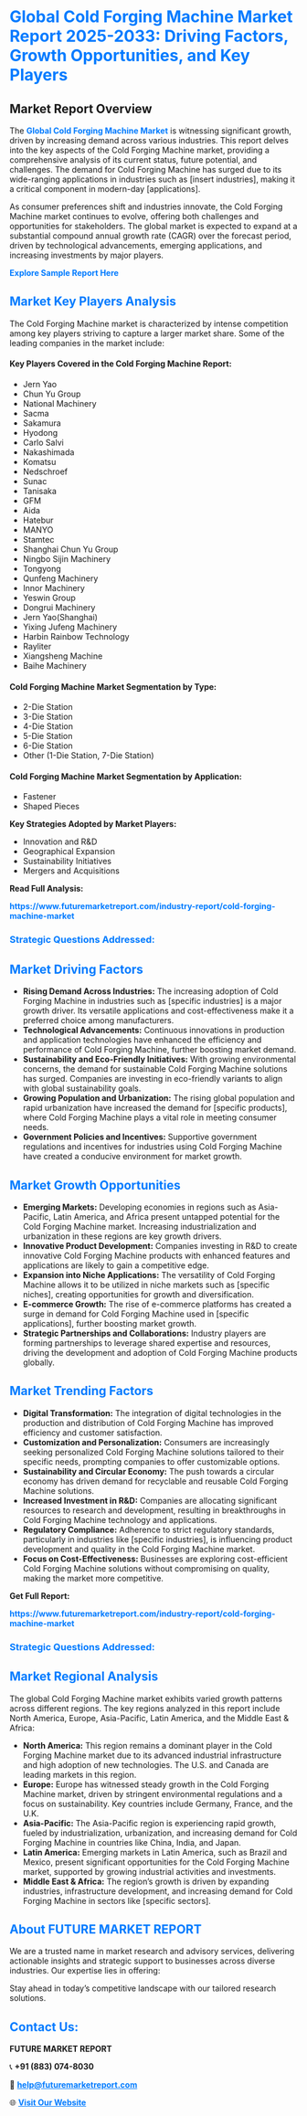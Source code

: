 <h1 style="color: #007BFF;">Global Cold Forging Machine Market Report 2025-2033: Driving Factors, Growth Opportunities, and Key Players</h1>

<section id="overview">
<h2>Market Report Overview</h2>
<p>The <a href="https://www.futuremarketreport.com/industry-report/cold-forging-machine-market" style="color: #007BFF; text-decoration: none;"><strong>Global Cold Forging Machine Market</strong></a> is witnessing significant growth, driven by increasing demand across various industries. This report delves into the key aspects of the Cold Forging Machine market, providing a comprehensive analysis of its current status, future potential, and challenges. The demand for Cold Forging Machine has surged due to its wide-ranging applications in industries such as [insert industries], making it a critical component in modern-day [applications].</p>
<p>As consumer preferences shift and industries innovate, the Cold Forging Machine market continues to evolve, offering both challenges and opportunities for stakeholders. The global market is expected to expand at a substantial compound annual growth rate (CAGR) over the forecast period, driven by technological advancements, emerging applications, and increasing investments by major players.</p>
</section>

<section id="overview">
<p><a href="https://www.futuremarketreport.com/request-sample/reportId=102341" style="color: #007BFF; text-decoration: none;"><strong>Explore Sample Report Here</strong></a></p>
</section>

<section id="key-players">
<h2 style="color: #007BFF;">Market Key Players Analysis</h2>
<p>The Cold Forging Machine market is characterized by intense competition among key players striving to capture a larger market share. Some of the leading companies in the market include:</p>
<h4>Key Players Covered in the Cold Forging Machine Report:</h4>
<ul><li>Jern Yao</li><li>Chun Yu Group</li><li>National Machinery</li><li>Sacma</li><li>Sakamura</li><li>Hyodong</li><li>Carlo Salvi</li><li>Nakashimada</li><li>Komatsu</li><li>Nedschroef</li><li>Sunac</li><li>Tanisaka</li><li>GFM</li><li>Aida</li><li>Hatebur</li><li>MANYO</li><li>Stamtec</li><li>Shanghai Chun Yu Group</li><li>Ningbo Sijin Machinery</li><li>Tongyong</li><li>Qunfeng Machinery</li><li>Innor Machinery</li><li>Yeswin Group</li><li>Dongrui Machinery</li><li>Jern Yao(Shanghai)</li><li>Yixing Jufeng Machinery</li><li>Harbin Rainbow Technology</li><li>Rayliter</li><li>Xiangsheng Machine</li><li>Baihe Machinery</li></ul>
<h4>Cold Forging Machine Market Segmentation by Type:</h4>
<ul><li>2-Die Station</li><li>3-Die Station</li><li>4-Die Station</li><li>5-Die Station</li><li>6-Die Station</li><li>Other (1-Die Station, 7-Die Station)</li></ul>

<h4>Cold Forging Machine Market Segmentation by Application:</h4>
<ul><li>Fastener</li><li>Shaped Pieces</li></ul>
<p><strong>Key Strategies Adopted by Market Players:</strong></p>
<ul>
<li>Innovation and R&D</li>
<li>Geographical Expansion</li>
<li>Sustainability Initiatives</li>
<li>Mergers and Acquisitions</li>
</ul>
</section>

<section>
<p><strong>Read Full Analysis: </strong></p><a href="https://www.futuremarketreport.com/industry-report/cold-forging-machine-market" style="color: #007BFF; text-decoration: none;"><strong>https://www.futuremarketreport.com/industry-report/cold-forging-machine-market</strong></a>
<h3 style="color: #007BFF;">Strategic Questions Addressed:</h3>
</section>

<section id="driving-factors">
<h2 style="color: #007BFF;">Market Driving Factors</h2>
<ul>
<li><strong>Rising Demand Across Industries:</strong> The increasing adoption of Cold Forging Machine in industries such as [specific industries] is a major growth driver. Its versatile applications and cost-effectiveness make it a preferred choice among manufacturers.</li>
<li><strong>Technological Advancements:</strong> Continuous innovations in production and application technologies have enhanced the efficiency and performance of Cold Forging Machine, further boosting market demand.</li>
<li><strong>Sustainability and Eco-Friendly Initiatives:</strong> With growing environmental concerns, the demand for sustainable Cold Forging Machine solutions has surged. Companies are investing in eco-friendly variants to align with global sustainability goals.</li>
<li><strong>Growing Population and Urbanization:</strong> The rising global population and rapid urbanization have increased the demand for [specific products], where Cold Forging Machine plays a vital role in meeting consumer needs.</li>
<li><strong>Government Policies and Incentives:</strong> Supportive government regulations and incentives for industries using Cold Forging Machine have created a conducive environment for market growth.</li>
</ul>
</section>

<section id="growth-opportunities">
<h2 style="color: #007BFF;">Market Growth Opportunities</h2>
<ul>
<li><strong>Emerging Markets:</strong> Developing economies in regions such as Asia-Pacific, Latin America, and Africa present untapped potential for the Cold Forging Machine market. Increasing industrialization and urbanization in these regions are key growth drivers.</li>
<li><strong>Innovative Product Development:</strong> Companies investing in R&D to create innovative Cold Forging Machine products with enhanced features and applications are likely to gain a competitive edge.</li>
<li><strong>Expansion into Niche Applications:</strong> The versatility of Cold Forging Machine allows it to be utilized in niche markets such as [specific niches], creating opportunities for growth and diversification.</li>
<li><strong>E-commerce Growth:</strong> The rise of e-commerce platforms has created a surge in demand for Cold Forging Machine used in [specific applications], further boosting market growth.</li>
<li><strong>Strategic Partnerships and Collaborations:</strong> Industry players are forming partnerships to leverage shared expertise and resources, driving the development and adoption of Cold Forging Machine products globally.</li>
</ul>
</section>

<section id="trending-factors">
<h2 style="color: #007BFF;">Market Trending Factors</h2>
<ul>
<li><strong>Digital Transformation:</strong> The integration of digital technologies in the production and distribution of Cold Forging Machine has improved efficiency and customer satisfaction.</li>
<li><strong>Customization and Personalization:</strong> Consumers are increasingly seeking personalized Cold Forging Machine solutions tailored to their specific needs, prompting companies to offer customizable options.</li>
<li><strong>Sustainability and Circular Economy:</strong> The push towards a circular economy has driven demand for recyclable and reusable Cold Forging Machine solutions.</li>
<li><strong>Increased Investment in R&D:</strong> Companies are allocating significant resources to research and development, resulting in breakthroughs in Cold Forging Machine technology and applications.</li>
<li><strong>Regulatory Compliance:</strong> Adherence to strict regulatory standards, particularly in industries like [specific industries], is influencing product development and quality in the Cold Forging Machine market.</li>
<li><strong>Focus on Cost-Effectiveness:</strong> Businesses are exploring cost-efficient Cold Forging Machine solutions without compromising on quality, making the market more competitive.</li>
</ul>
</section>

<section>
<p><strong>Get Full Report: </strong></p><a href="https://www.futuremarketreport.com/industry-report/cold-forging-machine-market" style="color: #007BFF; text-decoration: none;"><strong>https://www.futuremarketreport.com/industry-report/cold-forging-machine-market</strong></a>
<h3 style="color: #007BFF;">Strategic Questions Addressed:</h3>
</section>


<section id="regional-analysis">
<h2 style="color: #007BFF;">Market Regional Analysis</h2>
<p>The global Cold Forging Machine market exhibits varied growth patterns across different regions. The key regions analyzed in this report include North America, Europe, Asia-Pacific, Latin America, and the Middle East & Africa:</p>
<ul>
<li><strong>North America:</strong> This region remains a dominant player in the Cold Forging Machine market due to its advanced industrial infrastructure and high adoption of new technologies. The U.S. and Canada are leading markets in this region.</li>
<li><strong>Europe:</strong> Europe has witnessed steady growth in the Cold Forging Machine market, driven by stringent environmental regulations and a focus on sustainability. Key countries include Germany, France, and the U.K.</li>
<li><strong>Asia-Pacific:</strong> The Asia-Pacific region is experiencing rapid growth, fueled by industrialization, urbanization, and increasing demand for Cold Forging Machine in countries like China, India, and Japan.</li>
<li><strong>Latin America:</strong> Emerging markets in Latin America, such as Brazil and Mexico, present significant opportunities for the Cold Forging Machine market, supported by growing industrial activities and investments.</li>
<li><strong>Middle East & Africa:</strong> The region’s growth is driven by expanding industries, infrastructure development, and increasing demand for Cold Forging Machine in sectors like [specific sectors].</li>
</ul>
</section>

<footer>
<h2 style="color: #007BFF;">About FUTURE MARKET REPORT</h2>
<p>We are a trusted name in market research and advisory services, delivering actionable insights and strategic support to businesses across diverse industries. Our expertise lies in offering:</p>

<p>Stay ahead in today’s competitive landscape with our tailored research solutions.</p>

<h2 style="color: #007BFF;">Contact Us:</h2>
<p><strong>FUTURE MARKET REPORT</strong></p>
<p>📞 <strong>+91 (883) 074-8030</strong></p>
<p>📧 <strong><a href="mailto:help@futuremarketreport.com" style="color: #007BFF;">help@futuremarketreport.com</a></strong></p>
<p>🌐 <strong><a href="https://www.futuremarketreport.com/" style="color: #007BFF;">Visit Our Website</a></strong></p>
</footer>